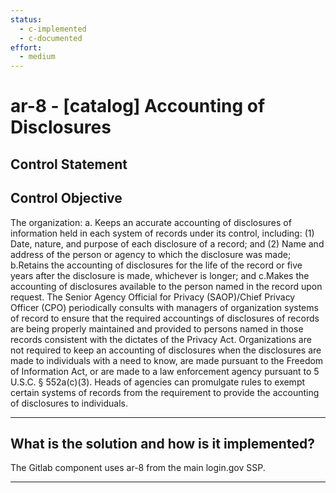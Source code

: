 ```yaml
---
status:
  - c-implemented
  - c-documented
effort:
  - medium
---
```


# ar-8 - \[catalog\] Accounting of Disclosures

## Control Statement

## Control Objective

The organization:  a. Keeps an accurate accounting of disclosures of information held in each system of records under its control, including:  (1) Date, nature, and purpose of each disclosure of a record; and  (2) Name and address of the person or agency to which the disclosure was made;  b.Retains the accounting of disclosures for the life of the record or five years after the disclosure is made, whichever is longer; and  c.Makes the accounting of disclosures available to the person named in the record upon request.    The Senior Agency Official for Privacy (SAOP)/Chief Privacy Officer (CPO) periodically consults with managers of organization systems of record to ensure that the required accountings of disclosures of records are being properly maintained and provided to persons named in those records consistent with the dictates of the Privacy Act. Organizations are not required to keep an accounting of disclosures when the disclosures are made to individuals with a need to know, are made pursuant to the Freedom of Information Act, or are made to a law enforcement agency pursuant to 5 U.S.C. § 552a(c)(3). Heads of agencies can promulgate rules to exempt certain systems of records from the requirement to provide the accounting of disclosures to individuals.

______________________________________________________________________

## What is the solution and how is it implemented?

The Gitlab component uses ar-8 from the main login.gov SSP.

______________________________________________________________________
